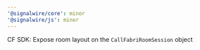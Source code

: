 ```yaml
---
'@signalwire/core': minor
'@signalwire/js': minor
---
```


CF SDK: Expose room layout on the `CallFabriRoomSession` object
